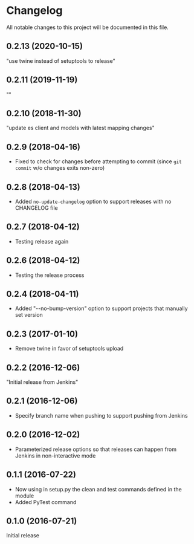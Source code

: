 # Changelog

All notable changes to this project will be documented in this file.

0.2.13 (2020-10-15)
-------------------
"use twine instead of setuptools to release"

0.2.11 (2019-11-19)
-------------------
""

0.2.10 (2018-11-30)
-------------------
"update es client and models with latest mapping changes"

0.2.9 (2018-04-16)
------------------
- Fixed to check for changes before attempting to commit (since `git commit` w/o changes exits non-zero)

0.2.8 (2018-04-13)
------------------
- Added `no-update-changelog` option to support releases with no CHANGELOG file

0.2.7 (2018-04-12)
------------------
- Testing release again

0.2.6 (2018-04-12)
------------------
- Testing the release process

0.2.4 (2018-04-11)
------------------
- Added "--no-bump-version" option to support projects that manually set version

0.2.3 (2017-01-10)
------------------
- Remove twine in favor of setuptools upload

0.2.2 (2016-12-06)
------------------
"Initial release from Jenkins"

0.2.1 (2016-12-06)
------------------
- Specify branch name when pushing to support pushing from Jenkins

0.2.0 (2016-12-02)
------------------
- Parameterized release options so that releases can happen from Jenkins in non-interactive mode

0.1.1 (2016-07-22)
------------------
- Now using in setup.py the clean and test commands defined in the module
- Added PyTest command

0.1.0 (2016-07-21)
------------------
Initial release